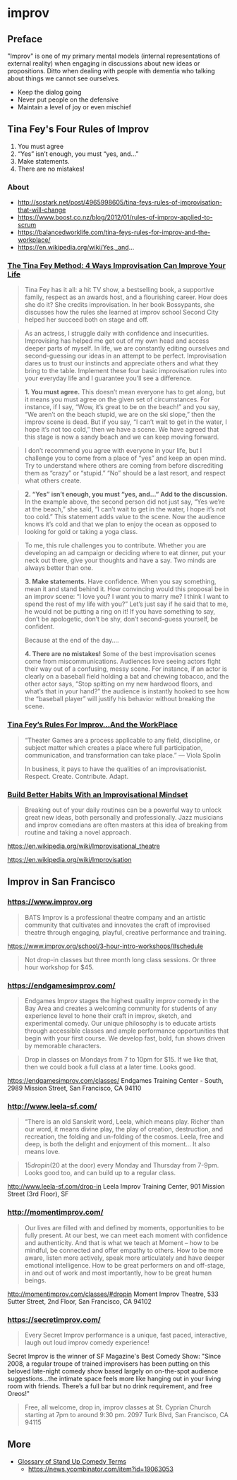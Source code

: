 # improv

## Preface

"Improv" is one of my primary mental models (internal representations of external reality) when engaging in discussions about new ideas or propositions. Ditto when dealing with people with dementia who talking about things we cannot see ourselves.

* Keep the dialog going
* Never put people on the defensive
* Maintain a level of joy or even mischief


## Tina Fey's Four Rules of Improv

1. You must agree
2. “Yes” isn’t enough, you must “yes, and…”
3. Make statements.
4. There are no mistakes!

### About

* http://sostark.net/post/4965998605/tina-feys-rules-of-improvisation-that-will-change
* https://www.boost.co.nz/blog/2012/01/rules-of-improv-applied-to-scrum
* https://balancedworklife.com/tina-feys-rules-for-improv-and-the-workplace/
* https://en.wikipedia.org/wiki/Yes,_and...


### [The Tina Fey Method: 4 Ways Improvisation Can Improve Your Life]( http://www.levo.com/articles/lifestyle/how-improvisation-can-improve-your-life )

> Tina Fey has it all: a hit TV show, a bestselling book, a supportive family, respect as an awards host, and a flourishing career. How does she do it? She credits improvisation. In her book Bossypants, she discusses how the rules she learned at improv school Second City helped her succeed both on stage and off.

> As an actress, I struggle daily with confidence and insecurities. Improvising has helped me get out of my own head and access deeper parts of myself. In life, we are constantly editing ourselves and second-guessing our ideas in an attempt to be perfect. Improvisation dares us to trust our instincts and appreciate others and what they bring to the table. Implement these four basic improvisation rules into your everyday life and I guarantee you’ll see a difference.

> **1\. You must agree.** This doesn’t mean everyone has to get along, but it means you must agree on the given set of circumstances. For instance, if I say, “Wow, it’s great to be on the beach!” and you say, “We aren’t on the beach stupid, we are on the ski slope,” then the improv scene is dead. But if you say, “I can’t wait to get in the water, I hope it’s not too cold,” then we have a scene. We have agreed that this stage is now a sandy beach and we can keep moving forward.

> I don’t recommend you agree with everyone in your life, but I challenge you to come from a place of “yes” and keep an open mind. Try to understand where others are coming from before discrediting them as “crazy” or “stupid.” “No” should be a last resort, and respect what others create.

> **2\. “Yes” isn’t enough, you must “yes, and…” Add to the discussion.** In the example above, the second person did not just say, “Yes we’re at the beach,” she said, “I can’t wait to get in the water, I hope it’s not too cold.” This statement adds value to the scene. Now the audience knows it’s cold and that we plan to enjoy the ocean as opposed to looking for gold or taking a yoga class.

> To me, this rule challenges you to contribute. Whether you are developing an ad campaign or deciding where to eat dinner, put your neck out there, give your thoughts and have a say. Two minds are always better than one.

> **3\. Make statements.** Have confidence. When you say something, mean it and stand behind it. How convincing would this proposal be in an improv scene: “I love you? I want you to marry me? I think I want to spend the rest of my life with you?” Let’s just say if he said that to me, he would not be putting a ring on it!
> If you have something to say, don’t be apologetic, don’t be shy, don’t second-guess yourself, be confident.
>
> Because at the end of the day….
>
> **4\. There are no mistakes!** Some of the best improvisation scenes come from miscommunications. Audiences love seeing actors fight their way out of a confusing, messy scene. For instance, if an actor is clearly on a baseball field holding a bat and chewing tobacco, and the other actor says, “Stop spitting on my new hardwood floors, and what’s that in your hand?” the audience is instantly hooked to see how the “baseball player” will justify his behavior without breaking the scene.

### [Tina Fey’s Rules For Improv…And the WorkPlace]( http://www.mycareertopia.com/tina-feys-rules-for-improv-and-the-workplace/ )

> “Theater Games are a process applicable to any field, discipline, or subject matter which creates a place where full participation, communication, and transformation can take place.” — Viola Spolin
>
> In business, it pays to have the qualities of an improvisationist. Respect. Create. Contribute. Adapt.


### [Build Better Habits With an Improvisational Mindset]( http://lifehacker.com/build-better-habits-with-an-improvisational-mindset-1738351098 )

> Breaking out of your daily routines can be a powerful way to unlock great new ideas, both personally and professionally. Jazz musicians and improv comedians are often masters at this idea of breaking from routine and taking a novel approach.

https://en.wikipedia.org/wiki/Improvisational_theatre

https://en.wikipedia.org/wiki/Improvisation


## Improv in San Francisco

### https://www.improv.org

> BATS Improv is a professional theatre company and an artistic community that cultivates and innovates the craft of improvised theatre through engaging, playful, creative performance and training.

https://www.improv.org/school/3-hour-intro-workshops/#schedule

> Not drop-in classes but three month long class sessions. Or three hour workshop for $45.

### https://endgamesimprov.com/

> Endgames Improv stages the highest quality improv comedy in the Bay Area and creates a welcoming community for students of any experience level to hone their craft in improv, sketch, and experimental comedy. Our unique philosophy is to educate artists through accessible classes and ample performance opportunities that begin with your first course. We develop fast, bold, fun shows driven by memorable characters.

> Drop in classes on Mondays from 7 to 10pm for $15. If we like that, then we could book a full class at a later time. Looks good.

https://endgamesimprov.com/classes/
Endgames Training Center - South, 2989 Mission Street, San Francisco, CA 94110

### http://www.leela-sf.com/

> “There is an old Sanskrit word, Leela, which means play. Richer than our word, it means divine play, the play of creation, destruction, and recreation, the folding and un-folding of the cosmos. Leela, free and deep, is both the delight and enjoyment of this moment… It also means love.

> $15 drop in ($20 at the door) every Monday and Thursday from 7-9pm. Looks good too, and can build up to a regular class.

http://www.leela-sf.com/drop-in
Leela Improv Training Center, 901 Mission Street (3rd Floor), SF

### http://momentimprov.com/

> Our lives are filled with and defined by moments, opportunities to be fully present. At our best, we can meet each moment with confidence and authenticity. And that is what we teach at Moment – how to be mindful, be connected and offer empathy to others. How to be more aware, listen more actively, speak more articulately and have deeper emotional intelligence. How to be great performers on and off-stage, in and out of work and most importantly, how to be great human beings.

http://momentimprov.com/classes/#dropin
Moment Improv Theatre, 533 Sutter Street, 2nd Floor, San Francisco, CA 94102

### https://secretimprov.com/

> Every Secret Improv performance is a unique, fast paced, interactive, laugh out loud improv comedy experience!

Secret  Improv  is the winner of  SF Magazine's  Best Comedy Show: "Since 2008, a regular troupe of trained improvisers has been putting on this beloved late-night comedy show based largely on on-the-spot audience suggestions...the intimate space feels more like hanging out in your living room with friends. There’s a full bar but no drink requirement, and free Oreos!"

> Free, all welcome, drop in, improv classes at St. Cyprian Church starting at 7pm to around 9:30 pm.
2097 Turk Blvd, San Francisco, CA 94115



## More

* [Glossary of Stand Up Comedy Terms]( https://stand-upcomedy.com/glossary-of-stand-up-comedy-terms/ )
    * https://news.ycombinator.com/item?id=19063053
